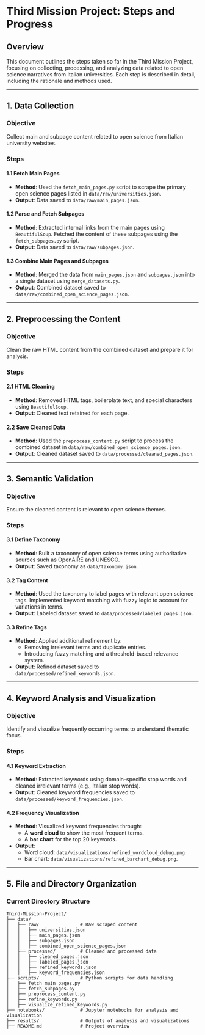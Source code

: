# Third Mission Project: Steps and Progress

## Overview
This document outlines the steps taken so far in the Third Mission Project, focusing on collecting, processing, and analyzing data related to open science narratives from Italian universities. Each step is described in detail, including the rationale and methods used.

---

## 1. Data Collection

### Objective
Collect main and subpage content related to open science from Italian university websites.

### Steps
#### **1.1 Fetch Main Pages**
- **Method**: Used the `fetch_main_pages.py` script to scrape the primary open science pages listed in `data/raw/universities.json`.
- **Output**: Data saved to `data/raw/main_pages.json`.

#### **1.2 Parse and Fetch Subpages**
- **Method**: Extracted internal links from the main pages using `BeautifulSoup`. Fetched the content of these subpages using the `fetch_subpages.py` script.
- **Output**: Data saved to `data/raw/subpages.json`.

#### **1.3 Combine Main Pages and Subpages**
- **Method**: Merged the data from `main_pages.json` and `subpages.json` into a single dataset using `merge_datasets.py`.
- **Output**: Combined dataset saved to `data/raw/combined_open_science_pages.json`.

---

## 2. Preprocessing the Content

### Objective
Clean the raw HTML content from the combined dataset and prepare it for analysis.

### Steps
#### **2.1 HTML Cleaning**
- **Method**: Removed HTML tags, boilerplate text, and special characters using `BeautifulSoup`.
- **Output**: Cleaned text retained for each page.

#### **2.2 Save Cleaned Data**
- **Method**: Used the `preprocess_content.py` script to process the combined dataset in `data/raw/combined_open_science_pages.json`.
- **Output**: Cleaned dataset saved to `data/processed/cleaned_pages.json`.

---

## 3. Semantic Validation

### Objective
Ensure the cleaned content is relevant to open science themes.

### Steps
#### **3.1 Define Taxonomy**
- **Method**: Built a taxonomy of open science terms using authoritative sources such as OpenAIRE and UNESCO.
- **Output**: Saved taxonomy as `data/taxonomy.json`.

#### **3.2 Tag Content**
- **Method**: Used the taxonomy to label pages with relevant open science tags. Implemented keyword matching with fuzzy logic to account for variations in terms.
- **Output**: Labeled dataset saved to `data/processed/labeled_pages.json`.

#### **3.3 Refine Tags**
- **Method**: Applied additional refinement by:
  - Removing irrelevant terms and duplicate entries.
  - Introducing fuzzy matching and a threshold-based relevance system.
- **Output**: Refined dataset saved to `data/processed/refined_keywords.json`.

---

## 4. Keyword Analysis and Visualization

### Objective
Identify and visualize frequently occurring terms to understand thematic focus.

### Steps
#### **4.1 Keyword Extraction**
- **Method**: Extracted keywords using domain-specific stop words and cleaned irrelevant terms (e.g., Italian stop words).
- **Output**: Cleaned keyword frequencies saved to `data/processed/keyword_frequencies.json`.

#### **4.2 Frequency Visualization**
- **Method**: Visualized keyword frequencies through:
  - A **word cloud** to show the most frequent terms.
  - A **bar chart** for the top 20 keywords.
- **Output**:
  - Word cloud: `data/visualizations/refined_wordcloud_debug.png`
  - Bar chart: `data/visualizations/refined_barchart_debug.png`.

---

## 5. File and Directory Organization

### Current Directory Structure
```plaintext
Third-Mission-Project/
├── data/
│   ├── raw/               # Raw scraped content
│   │   ├── universities.json
│   │   ├── main_pages.json
│   │   ├── subpages.json
│   │   ├── combined_open_science_pages.json
│   ├── processed/         # Cleaned and processed data
│   │   ├── cleaned_pages.json
│   │   ├── labeled_pages.json
│   │   ├── refined_keywords.json
│   │   ├── keyword_frequencies.json
├── scripts/               # Python scripts for data handling
│   ├── fetch_main_pages.py
│   ├── fetch_subpages.py
│   ├── preprocess_content.py
│   ├── refine_keywords.py
│   ├── visualize_refined_keywords.py
├── notebooks/             # Jupyter notebooks for analysis and visualization
├── results/               # Outputs of analysis and visualizations
├── README.md              # Project overview
